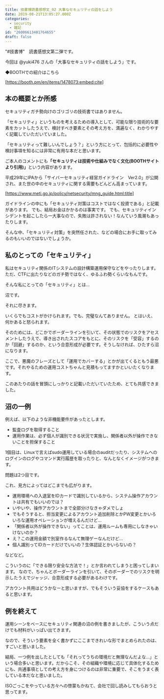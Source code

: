 ```yaml
---
title: 技書博読書感想文_02 大事なセキュリティの話をしよう
date: 2019-08-21T13:05:27.000Z
categories:
  - security
  - 雑記
id: "26006613401764655"
draft: false
---
```

"#技書博"　読書感想文第二弾です。

今回は @yuki476 さんの「大事なセキュリティの話をしよう」です。

◆BOOTHでの紹介はこちら

[https://booth.pm/en/items/1478073:embed:cite]


## 本の概要とか所感

セキュリティガチ勢向けのゴリゴリの技術書ではありません。

「セキュリティ」というものを考えるための導入として、可能な限り技術的な要素をカットしたうえで、検討すべき要素とその考え方を、満遍なく、わかりやすく記載していただいていました。

「セキュリティって難しいんでしょう？」という方にとって、包括的に必要性や検討事項を知るには非常に有用な本だと思います。

ご本人のコメントにも<b>「セキュリティは技術や仕組みでなく文化(BOOTHサイトより引用)」</b>という内容があります。

平成29年にIPAから「サイバーセキュリティ経営ガイドライン　Ver2.0」が公開され、また世の中のセキュリティに関する需要もどんどん高まっています。

[https://www.meti.go.jp/policy/netsecurity/mng_guide.html:title]

ガイドラインの中にも「セキュリティ対策はコストではなく投資である」と記載があります。
でも、結局お金はかかるのは事実です。
でも、セキュリティインシデントを起こしたら一大事なので、失敗は許されない！なんていう風潮もあったりします。

そんな中、「セキュリティ対策」を突然任された、などの場合にお手に取ってみるのもいいのではないでしょうか。



## 私のとっての「セキュリティ」

私はセキュリティ関係のITシステムの設計構築運用保守などをやったりします。
ただ、CTFに出たりなどのガチ勢ではなく、ゆるふわ勢くらいなもんです。

そんな私にとっての「セキュリティ」とは…

沼です。

それに尽きます。

いくらでもコストがかけられます。でも、完璧なんてありません。
とはいえ、何かあると怒られます。

そのためには、どこかでボーダーラインを引いて、その状態でのリスクをアセスメントしたうえで、導き出されたスコアをもとに、そのリスクを「受容」するのか「回避」するのか、という合意形成が必要です。そうしなければ、ひたすら沼になります。

ここで、悪魔のフレーズとして「運用でカバーする」とかが出てくるともう最悪です。それやるための運用コストちゃんと見積もってますかといいたくなります。



このあたりの話を冒頭にしっかりと記載いただいていたため、とても共感できました。

## 沼の一例

例えば、以下のような非機能要件があったとします。

- 監査ログを取得すること
- 運用作業は、必ず個人が識別できる状況で実施し、関係者以外が操作できないことを担保すること

1個目は、Linuxで言えばsudo運用している場合のauditだったり、システムへのログインのログやコマンド実行履歴を取ったりと、なんとなくイメージがつきます。

問題は2つ目です。

これ、見方によってはどこまでも広がります。

- 運用環境への入退室をIDカードで識別しているから、システム操作アカウントは共有でもいいのでは？
- いやいや、操作アカウントまで全部分けなきゃダメでしょ
- でもそうすると、担当変更によるアカウント追加削除とかPW変更とかいろいろな運用オペレーションが増えるんだけど…
- 「関係者以外が操作できない」ってことは、運用ルームも専用にしなきゃいけないのか？
- え？この運用金額で別室作るなんて無理ゲーなんだけど…
- 個人識別ってIDカードだけでいいの？生体認証とかいらないの？

などなど。

こういうのに「できる限り安全な方法で！」とか言われてしまうと困ってしまいます。
なので、ちゃんとボーダーラインを引いて、そのボーダーでのリスクを明示したうえでジャッジ、合意形成する必要があるわけです。

アカウント共用はどうかなーと思いますが、でもそういう妥協をするケースもあると思います。

## 例を終えて

運用シーンをベースにセキュリティ関連の沼の例を書きましたが、こういう点だけでも材料がいっぱい出てきます。

なので、そういう要素を全く書かずにここまできれいな形でまとめられたのは、すごいと思いました。

結局、一つ例を出したとしても「それってうちの環境だと無理なんだよな…」という場合多いと思います。だからこそ、その組織や環境に応じて具体化するためにも、共通事項としての考え方を身につけるのは非常に重要で、そこをうまく表している本だなと思いました。

ISOごっこをやっている方々への啓蒙もかねて、会社で回し読みしてもらおうと思ってます。
